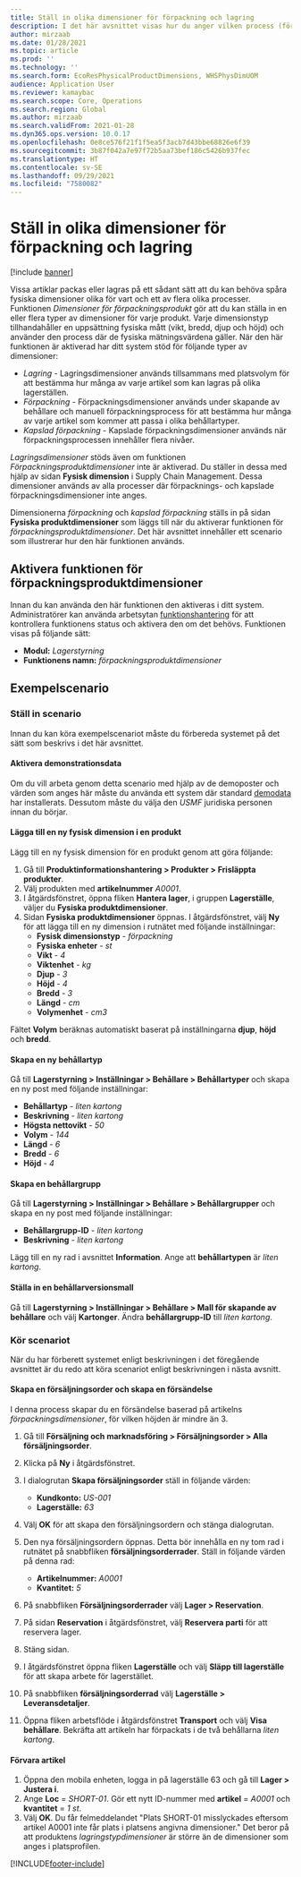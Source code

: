 ```yaml
---
title: Ställ in olika dimensioner för förpackning och lagring
description: I det här avsnittet visas hur du anger vilken process (förpackning, lagring eller kapslad förpackning) som varje dimension används för.
author: mirzaab
ms.date: 01/28/2021
ms.topic: article
ms.prod: ''
ms.technology: ''
ms.search.form: EcoResPhysicalProductDimensions, WHSPhysDimUOM
audience: Application User
ms.reviewer: kamaybac
ms.search.scope: Core, Operations
ms.search.region: Global
ms.author: mirzaab
ms.search.validFrom: 2021-01-28
ms.dyn365.ops.version: 10.0.17
ms.openlocfilehash: 0e8ce576f21f1f5ea5f3acb7d43bbe68826e6f39
ms.sourcegitcommit: 3b87f042a7e97f72b5aa73bef186c5426b937fec
ms.translationtype: HT
ms.contentlocale: sv-SE
ms.lasthandoff: 09/29/2021
ms.locfileid: "7580082"
---
```

# <a name="set-different-dimensions-for-packing-and-storage"></a>Ställ in olika dimensioner för förpackning och lagring

[!include [banner](../../includes/banner.md)]

Vissa artiklar packas eller lagras på ett sådant sätt att du kan behöva spåra fysiska dimensioner olika för vart och ett av flera olika processer. Funktionen *Dimensioner för förpackningsprodukt* gör att du kan ställa in en eller flera typer av dimensioner för varje produkt. Varje dimensionstyp tillhandahåller en uppsättning fysiska mått (vikt, bredd, djup och höjd) och använder den process där de fysiska mätningsvärdena gäller. När den här funktionen är aktiverad har ditt system stöd för följande typer av dimensioner:

- *Lagring* - Lagringsdimensioner används tillsammans med platsvolym för att bestämma hur många av varje artikel som kan lagras på olika lagerställen.
- *Förpackning* - Förpackningsdimensioner används under skapande av behållare och manuell förpackningsprocess för att bestämma hur många av varje artikel som kommer att passa i olika behållartyper.
- *Kapslad förpackning* - Kapslade förpackningsdimensioner används när förpackningsprocessen innehåller flera nivåer.

*Lagringsdimensioner* stöds även om funktionen *Förpackningsproduktdimensioner* inte är aktiverad. Du ställer in dessa med hjälp av sidan **Fysisk dimension** i Supply Chain Management. Dessa dimensioner används av alla processer där förpacknings- och kapslade förpackningsdimensioner inte anges.

Dimensionerna *förpackning* och *kapslad förpackning* ställs in på sidan **Fysiska produktdimensioner** som läggs till när du aktiverar funktionen för *förpackningsproduktdimensioner*.
Det här avsnittet innehåller ett scenario som illustrerar hur den här funktionen används.

## <a name="turn-on-the-packaging-product-dimensions-feature"></a>Aktivera funktionen för förpackningsproduktdimensioner

Innan du kan använda den här funktionen den aktiveras i ditt system. Administratörer kan använda arbetsytan [funktionshantering](../../fin-ops-core/fin-ops/get-started/feature-management/feature-management-overview.md) för att kontrollera funktionens status och aktivera den om det behövs. Funktionen visas på följande sätt:

- **Modul:** *Lagerstyrning*
- **Funktionens namn:** *förpackningsproduktdimensioner*

## <a name="example-scenario"></a>Exempelscenario

### <a name="set-up-the-scenario"></a>Ställ in scenario

Innan du kan köra exempelscenariot måste du förbereda systemet på det sätt som beskrivs i det här avsnittet.

#### <a name="enable-demo-data"></a>Aktivera demonstrationsdata

Om du vill arbeta genom detta scenario med hjälp av de demoposter och värden som anges här måste du använda ett system där standard [demodata](../../fin-ops-core/dev-itpro/deployment/deploy-demo-environment.md) har installerats. Dessutom måste du välja den *USMF* juridiska personen innan du börjar.

#### <a name="add-a-new-physical-dimension-to-a-product"></a>Lägga till en ny fysisk dimension i en produkt

Lägg till en ny fysisk dimension för en produkt genom att göra följande:

1. Gå till **Produktinformationshantering \> Produkter \> Frisläppta produkter**.
1. Välj produkten med **artikelnummer** *A0001*.
1. I åtgärdsfönstret, öppna fliken **Hantera lager**, i gruppen **Lagerställe**, väljer du **Fysiska produktdimensioner**.
1. Sidan **Fysiska produktdimensioner** öppnas. I åtgärdsfönstret, välj **Ny** för att lägga till en ny dimension i rutnätet med följande inställningar:
    - **Fysisk dimensionstyp** - *förpackning*
    - **Fysiska enheter** - *st*
    - **Vikt** - *4*
    - **Viktenhet** - *kg*
    - **Djup** - *3*
    - **Höjd** - *4*
    - **Bredd** - *3*
    - **Längd** - *cm*
    - **Volymenhet** - *cm3*

Fältet **Volym** beräknas automatiskt baserat på inställningarna **djup**, **höjd** och **bredd**.

#### <a name="create-a-new-container-type"></a>Skapa en ny behållartyp

Gå till **Lagerstyrning \> Inställningar \> Behållare \> Behållartyper** och skapa en ny post med följande inställningar:

- **Behållartyp** - *liten kartong*
- **Beskrivning** - *liten kartong*
- **Högsta nettovikt** - *50*
- **Volym** - *144*
- **Längd** - *6*
- **Bredd** - *6*
- **Höjd** - *4*

#### <a name="create-a-container-group"></a>Skapa en behållargrupp

Gå till **Lagerstyrning \> Inställningar \> Behållare \> Behållargrupper** och skapa en ny post med följande inställningar:

- **Behållargrupp-ID** - *liten kartong*
- **Beskrivning** - *liten kartong*

Lägg till en ny rad i avsnittet **Information**. Ange att **behållartypen** är *liten kartong*.

#### <a name="set-up-a-container-build-template"></a>Ställa in en behållarversionsmall

Gå till **Lagerstyrning \> Inställningar \> Behållare \> Mall för skapande av behållare** och välj **Kartonger**. Ändra **behållargrupp-ID** till *liten kartong*.

### <a name="run-the-scenario"></a>Kör scenariot

När du har förberett systemet enligt beskrivningen i det föregående avsnittet är du redo att köra scenariot enligt beskrivningen i nästa avsnitt.

#### <a name="create-a-sales-order-and-create-a-shipment"></a>Skapa en försäljningsorder och skapa en försändelse

I denna process skapar du en försändelse baserad på artikelns *förpackningsdimensioner*, för vilken höjden är mindre än 3.

1. Gå till **Försäljning och marknadsföring \> Försäljningsorder \> Alla försäljningsorder**.
1. Klicka på **Ny** i åtgärdsfönstret.
1. I dialogrutan **Skapa försäljningsorder** ställ in följande värden:

    - **Kundkonto:** *US-001*
    - **Lagerställe:** *63*

1. Välj **OK** för att skapa den försäljningsordern och stänga dialogrutan.
1. Den nya försäljningsordern öppnas. Detta bör innehålla en ny tom rad i rutnätet på snabbfliken **försäljningsorderrader**. Ställ in följande värden på denna rad:

    - **Artikelnummer:** *A0001*
    - **Kvantitet:** *5*

1. På snabbfliken **Försäljningsorderrader** välj **Lager \> Reservation**.
1. På sidan **Reservation** i åtgärdsfönstret, välj **Reservera parti** för att reservera lager.
1. Stäng sidan.
1. I åtgärdsfönstret öppna fliken **Lagerställe** och välj **Släpp till lagerställe** för att skapa arbete för lagerstället.
1. På snabbfliken **försäljningsorderrad** välj **Lagerställe \> Leveransdetaljer**.
1. Öppna fliken arbetsflöde i åtgärdsfönstret **Transport** och välj **Visa behållare**. Bekräfta att artikeln har förpackats i de två behållarna *liten kartong*.

#### <a name="place-an-item-into-storage"></a>Förvara artikel

1. Öppna den mobila enheten, logga in på lagerställe 63 och gå till **Lager \> Justera i**.
1. Ange **Loc** = *SHORT-01*. Gör ett nytt ID-nummer med **artikel** = *A0001* och **kvantitet** = *1 st*.
1. Välj **OK**. Du får felmeddelandet "Plats SHORT-01 misslyckades eftersom artikel A0001 inte får plats i platsens angivna dimensioner." Det beror på att produktens *lagringstypdimensioner* är större än de dimensioner som anges i platsprofilen.


[!INCLUDE[footer-include](../../includes/footer-banner.md)]